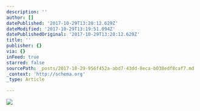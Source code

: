 ```yaml
---
description: ''
author: []
datePublished: '2017-10-29T13:20:12.629Z'
dateModified: '2017-10-29T13:19:51.094Z'
datePublishedOriginal: '2017-10-29T13:20:12.629Z'
title: ''
publisher: {}
via: {}
inFeed: true
starred: false
sourcePath: _posts/2017-10-29-956f452a-abd7-43dd-8eca-b038edf8caf7.md
_context: 'http://schema.org'
_type: Article

---
```

![](https://the-grid-user-content.s3-us-west-2.amazonaws.com/3f415702-a2d2-40bd-b072-1fb6e55537b8.jpg)